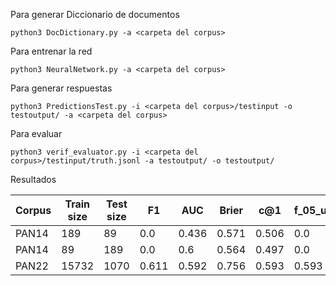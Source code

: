 Para generar Diccionario de documentos

```
python3 DocDictionary.py -a <carpeta del corpus>
```

Para entrenar la red 
```
python3 NeuralNetwork.py -a <carpeta del corpus>
```

Para generar respuestas
```
python3 PredictionsTest.py -i <carpeta del corpus>/testinput -o testoutput/ -a <carpeta del corpus>
```

Para evaluar 
```
python3 verif_evaluator.py -i <carpeta del corpus>/testinput/truth.jsonl -a testoutput/ -o testoutput/
```

Resultados

| Corpus | Train size | Test size | F1    | AUC   | Brier | c@1   | f_05_u | overall|
|--------|------------|-----------|-------|-------|-------|-------|--------|--------|
| PAN14  | 189        | 89        | 0.0   | 0.436 | 0.571 | 0.506 | 0.0    | 0.302  |
| PAN14  | 89         | 189       | 0.0   | 0.6   | 0.564 | 0.497 | 0.0    | 0.332  |
| PAN22  | 15732      | 1070      | 0.611 | 0.592 | 0.756 | 0.593 | 0.593  | 0.63   |